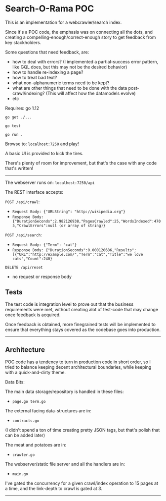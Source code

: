# Search-O-Rama POC

This is an implementation for a webcrawler/search index. 

Since it's a POC code, the emphasis was on connecting all the dots, and creating a compelling-enough/correct-enough story to get feedback from key stackholders. 

Some questions that need feedback, are:
- how to deal with errors? (I implemented a partial-success error pattern, like GQL does, but this may not be the desired behavior)
- how to handle re-indexing a page?
- how to treat bad text?
- what non-alphanumeric terms need to be kept?
- what are other things that need to be done with the data post-crawl/indexing? (This will affect how the datamodels evolve)
- etc

Requires: go 1.12

`go get ./...`

`go test`

`go run .`

Browse to: `localhost:7250` and play!

A basic UI is provided to kick the tires. 

There's plenty of room for improvement, but that's the case with any code that's written!

-----

The webserver runs on: `localhost:7250/api`

The REST interface accepts:

`POST /api/crawl`:

- `Request Body: {"URLString": "http://wikipedia.org"}`
- `Response Body: {"DurationSeconds":2.982126938,"PagesCrawled":25,"WordsIndexed":4705,"CrawlErrors":null (or array of string)}`

`POST /api/search`:

- `Request Body: {"Term": "cat"}`
- `Response Body: {"DurationSeconds":0.000120686,"Results":[{"URL":"http://example.com/","Term":"cat","Title":"we love cats","Count":240}`

`DELETE /api/reset`
- no request or response body


Tests
-----
The test code is integration level to prove out that the business requirements were met, without creating alot of test-code that may change once feedback is acquired. 

Once feedback is obtained, more finegrained tests will be implemented to ensure that everything stays covered as the codebase goes into production.

----

Architecture
----
POC code has a tendency to turn in production code in short order, so I tried to balance keeping decent architectural boundaries, while keeping with a quick-and-dirty theme.

Data Bits:

The main data storage/repository is handled in these files:
- `page.go term.go`

The external facing data-structures are in:
- `contracts.go`

(I didn't spend a ton of time creating pretty JSON tags, but that's polish that can be added later)

The meat and potatoes are in:
- `crawler.go`

The webserver/static file server and all the handlers are in:
- `main.go`

I've gated the concurrency for a given crawl/index operation to 15 pages at a time, and the link-depth to crawl is gated at 3.


-----

